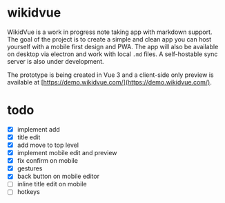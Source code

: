 # wikidvue

WikidVue is a work in progress note taking app with markdown support. The goal of the project is to create a simple and clean app you can host yourself with a mobile first design and PWA. The app will also be available on desktop via electron and work with local `.md` files. A self-hostable sync server is also under development.

The prototype is being created in Vue 3 and a client-side only preview is available at [https://demo.wikidvue.com/](https://demo.wikidvue.com/).

# todo
- [x] implement add
- [x] title edit
- [x] add move to top level
- [x] implement mobile edit and preview
- [x] fix confirm on mobile
- [x] gestures
- [x] back button on mobile editor
- [ ] inline title edit on mobile
- [ ] hotkeys
